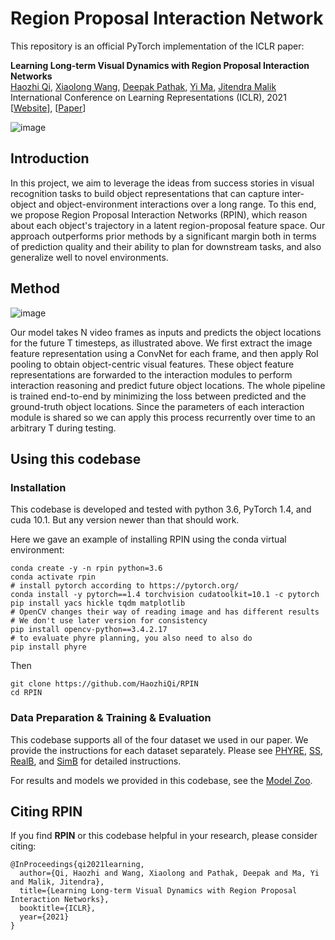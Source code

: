 # Region Proposal Interaction Network

This repository is an official PyTorch implementation of the ICLR paper:

<b>Learning Long-term Visual Dynamics with Region Proposal Interaction Networks</b> <br>
[Haozhi Qi](https://haozhi.io/),
[Xiaolong Wang](https://xiaolonw.github.io/),
[Deepak Pathak](https://www.cs.cmu.edu/~dpathak/),
[Yi Ma](http://people.eecs.berkeley.edu/~yima/),
[Jitendra Malik](https://people.eecs.berkeley.edu/~malik/) <br>
International Conference on Learning Representations (ICLR), 2021 <br>
[[Website](https://haozhiqi.github.io/RPIN)], [[Paper](http://arxiv.org/abs/2008.02265)]


![image](https://haozhiqi.github.io/RPIN/figs/teaser.png)

## Introduction

In this project, we aim to leverage the ideas from success stories in visual recognition tasks to build object 
representations that can capture inter-object and object-environment interactions over a long range. To this end, 
we propose Region Proposal Interaction Networks (RPIN), which reason about each object's trajectory in a latent 
region-proposal feature space. Our approach outperforms prior methods by a significant margin both in terms of 
prediction quality and their ability to plan for downstream tasks, and also generalize well to novel environments.

## Method

![image](https://haozhiqi.github.io/RPIN/figs/methodv2.png)

Our model takes N video frames as inputs and predicts the object locations for the future T timesteps, as illustrated above. We first extract the image feature representation using a ConvNet for each frame, and then apply RoI pooling to obtain object-centric visual features. These object feature representations are forwarded to the interaction modules to perform interaction reasoning and predict future object locations. The whole pipeline is trained end-to-end by minimizing the loss between predicted and the ground-truth object locations. Since the parameters of each interaction module is shared so we can apply this process recurrently over time to an arbitrary T during testing.

## Using this codebase

### Installation

This codebase is developed and tested with python 3.6, PyTorch 1.4, and cuda 10.1. But any version newer than that should work.

Here we gave an example of installing RPIN using the conda virtual environment:
```
conda create -y -n rpin python=3.6
conda activate rpin
# install pytorch according to https://pytorch.org/
conda install -y pytorch==1.4 torchvision cudatoolkit=10.1 -c pytorch
pip install yacs hickle tqdm matplotlib
# OpenCV changes their way of reading image and has different results
# We don't use later version for consistency
pip install opencv-python==3.4.2.17 
# to evaluate phyre planning, you also need to also do
pip install phyre
```

Then
```
git clone https://github.com/HaozhiQi/RPIN
cd RPIN
```

### Data Preparation & Training & Evaluation 

This codebase supports all of the four dataset we used in our paper. We provide the instructions for each dataset separately. Please see [PHYRE](docs/PHYRE.md), [SS](docs/SS.md), [RealB](docs/RealB.md), and [SimB](docs/SimB.md) for detailed instructions.

For results and models we provided in this codebase, see the [Model Zoo](docs/MODEL_ZOO.md).

## Citing RPIN

If you find **RPIN** or this codebase helpful in your research, please consider citing:
```
@InProceedings{qi2021learning,
  author={Qi, Haozhi and Wang, Xiaolong and Pathak, Deepak and Ma, Yi and Malik, Jitendra},
  title={Learning Long-term Visual Dynamics with Region Proposal Interaction Networks},
  booktitle={ICLR},
  year={2021}
}
```
